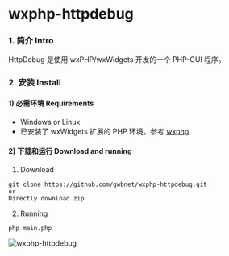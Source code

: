 # wxphp-httpdebug

### 1. 简介 Intro
HttpDebug 是使用 wxPHP/wxWidgets 开发的一个 PHP-GUI 程序。

### 2. 安装 Install
#### 1) 必需环境 Requirements
* Windows or Linux
* 已安装了 wxWidgets 扩展的 PHP 环境。参考 [wxphp](https://github.com/wxphp/wxphp)

#### 2) 下载和运行 Download and running
1. Download 
```  
git clone https://github.com/gwbnet/wxphp-httpdebug.git
or
Directly download zip
```

2. Running
```
php main.php
```
![wxphp-httpdebug](https://wslim.cn/images/github/wxphp-httpdebug/main.jpg)
